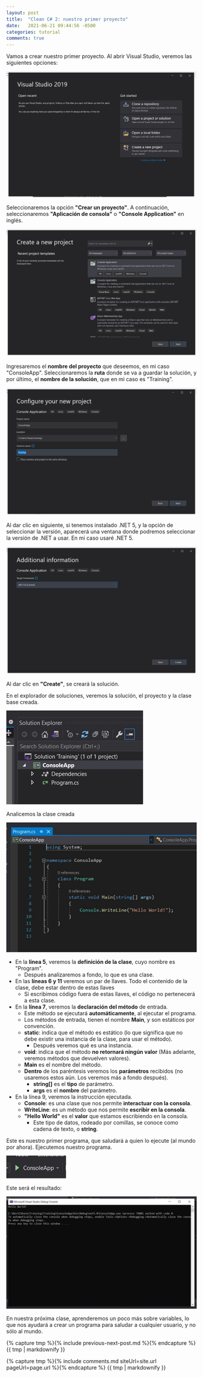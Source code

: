 ```yaml
---
layout: post
title:  "Clean C# 2: nuestro primer proyecto"
date:   2021-06-21 09:44:56 -0500
categories: tutorial
comments: true
---
```


Vamos a crear nuestro primer proyecto.
Al abrir Visual Studio, veremos las siguientes opciones:

![VisualStudioOptions](/assets/images/2_MyFirstProject/1.JPG)

Seleccionaremos la opción **"Crear un proyecto"**.
A continuación, seleccionaremos **"Aplicación de consola"** o **"Console Application"** en inglés.

![ConsoleApplicationSelection](/assets/images/2_MyFirstProject/2.JPG)

Ingresaremos el **nombre del proyecto** que deseemos, en mi caso "ConsoleApp".
Seleccionaremos la **ruta** donde se va a guardar la solución, y por último, el **nombre de la solución**, que en mi caso es "Training".

![SolutionNaming](/assets/images/2_MyFirstProject/3.JPG)

Al dar clic en siguiente, si tenemos instalado .NET 5, y la opción de seleccionar la versión, aparecerá una ventana donde podremos seleccionar la versión de .NET a usar. En mi caso usaré .NET 5.

![SolutionNaming](/assets/images/2_MyFirstProject/4.JPG)

Al dar clic en **"Create"**, se creará la solución.

En el explorador de soluciones, veremos la solución, el proyecto y la clase base creada.

![SolutionNaming](/assets/images/2_MyFirstProject/5.JPG)

Analicemos la clase creada

![SolutionNaming](/assets/images/2_MyFirstProject/6.JPG)

- En la **línea 5**, veremos la **definición de la clase**, cuyo nombre es "Program".
    - Después analizaremos a fondo, lo que es una clase.
- En las **líneas 6 y 11** veremos un par de llaves. Todo el contenido de la clase, debe estar dentro de estas llaves
    - Si escribimos código fuera de estas llaves, el código no pertenecerá a esta clase.
- En la **línea 7**, veremos la **declaración del método** de entrada.
    - Este método se ejecutará **automáticamente**, al ejecutar el programa.
    - Los métodos de entrada, tienen el nombre **Main**, y son estáticos por convención.
    - **static**: indica que el método es estático (lo que significa que no debe existir una instancia de la clase, para usar el método).
        - Después veremos qué es una instancia.
    - **void**: indica que el método **no retornará ningún valor** (Más adelante, veremos métodos que devuelven valores).
    - **Main** es el nombre del método.
    - **Dentro** de los paréntesis veremos los **parámetros** recibidos (no usaremos estos aún. Los veremos más a fondo después).
        - **string[]** es el **tipo** de parámetro.
        - **args** es el **nombre** del parámetro.
- En la línea 9, veremos la instrucción ejecutada.
    - **Console**: es una clase que nos permite **interactuar con la consola**.
    - **WriteLine**: es un método que nos permite **escribir en la consola**.
    - **"Hello World"** es el **valor** que estamos escribiendo en la consola.
        - Este tipo de datos, rodeado por comillas, se conoce como cadena de texto, o **string**.

Este es nuestro primer programa, que saludará a quien lo ejecute (al mundo por ahora).
Ejecutemos nuestro programa.

![SolutionNaming](/assets/images/2_MyFirstProject/7.JPG)

Este será el resultado:

![SolutionNaming](/assets/images/2_MyFirstProject/8.JPG)

En nuestra próxima clase, aprenderemos un poco más sobre variables, lo que nos ayudará a crear un programa para saludar a cualquier usuario, y no sólo al mundo.

{% capture tmp %}{% include previous-next-post.md %}{% endcapture %}
{{ tmp | markdownify }}

{% capture tmp %}{% include comments.md siteUrl=site.url pageUrl=page.url %}{% endcapture %}
{{ tmp | markdownify }}
